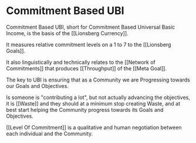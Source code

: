 # Commitment Based UBI

Commitment Based UBI, short for Commitment Based Universal Basic Income, is the basis of the [[Lionsberg Currency]].  

It measures relative commitment levels on a 1 to 7 to the [[Lionsberg Goals]]. 

It also linguistically and technically relates to the [[Network of Commitments]] that produces [[Throughput]] of the [[Meta Goal]].  

The key to UBI is ensuring that as a Community we are Progressing towards our Goals and Objectives. 

Is someone is "contributing a lot", but not actually advancing the objectives, it is [[Waste]] and they should at a minimum stop creating Waste, and at best start helping the Community progress towards its Goals and Objectives. 

[[Level Of Commitment]] is a qualitative and human negotiation between each individual and the Community. 

